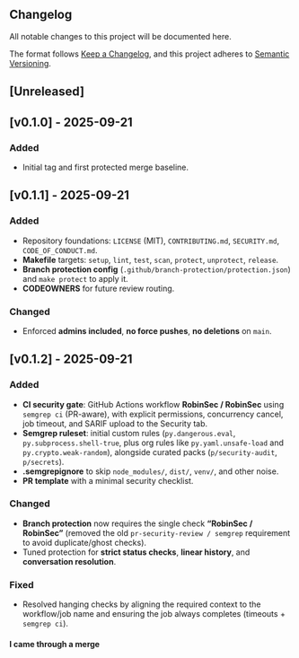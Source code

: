 ## Changelog
All notable changes to this project will be documented here.

The format follows [Keep a Changelog](https://keepachangelog.com/en/1.0.0/),
and this project adheres to [Semantic Versioning](https://semver.org/spec/v2.0.0.html).

## [Unreleased]

## [v0.1.0] - 2025-09-21
### Added
- Initial tag and first protected merge baseline.

## [v0.1.1] - 2025-09-21
### Added
- Repository foundations: `LICENSE` (MIT), `CONTRIBUTING.md`, `SECURITY.md`, `CODE_OF_CONDUCT.md`.
- **Makefile** targets: `setup`, `lint`, `test`, `scan`, `protect`, `unprotect`, `release`.
- **Branch protection config** (`.github/branch-protection/protection.json`) and `make protect` to apply it.
- **CODEOWNERS** for future review routing.

### Changed
- Enforced **admins included**, **no force pushes**, **no deletions** on `main`.


## [v0.1.2] - 2025-09-21
### Added
- **CI security gate**: GitHub Actions workflow **RobinSec / RobinSec** using `semgrep ci` (PR-aware), with
  explicit permissions, concurrency cancel, job timeout, and SARIF upload to the Security tab.
- **Semgrep ruleset**: initial custom rules (`py.dangerous.eval`, `py.subprocess.shell-true`, plus
  org rules like `py.yaml.unsafe-load` and `py.crypto.weak-random`), alongside curated packs
  (`p/security-audit`, `p/secrets`).
- **.semgrepignore** to skip `node_modules/`, `dist/`, `venv/`, and other noise.
- **PR template** with a minimal security checklist.

### Changed
- **Branch protection** now requires the single check **“RobinSec / RobinSec”** (removed the old
  `pr-security-review / semgrep` requirement to avoid duplicate/ghost checks).
- Tuned protection for **strict status checks**, **linear history**, and **conversation resolution**.

### Fixed
- Resolved hanging checks by aligning the required context to the workflow/job name and ensuring the
  job always completes (timeouts + `semgrep ci`).

#### I came through a merge